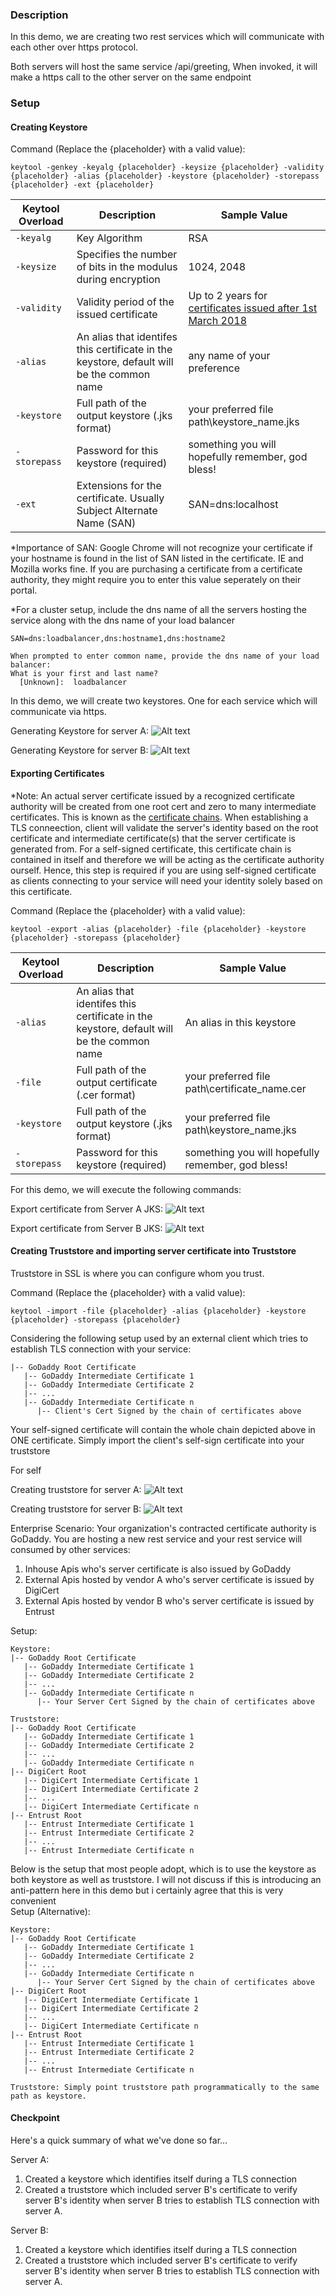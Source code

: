 
### Description
In this demo, we are creating two rest services which will communicate with each other over https protocol.

Both servers will host the same service /api/greeting, When invoked, it will make a https call to the other server on the same endpoint

### Setup

#### Creating Keystore

Command (Replace the {placeholder} with a valid value):
```
keytool -genkey -keyalg {placeholder} -keysize {placeholder} -validity {placeholder} -alias {placeholder} -keystore {placeholder} -storepass {placeholder} -ext {placeholder}
```
| Keytool Overload | Description | Sample Value |
| ----- | ----- | ----- |
| `-keyalg` | Key Algorithm | RSA |
| `-keysize` | Specifies the number of bits in the modulus during encryption | 1024, 2048 |
| `-validity` | Validity period of the issued certificate | Up to 2 years for [certificates issued after 1st March 2018](https://www.trustzone.com/ssl-certificate-validity-is-now-capped-at-a-maximum-of-2-years/) |
| `-alias` | An alias that identifes this certificate in the keystore, default will be the common name | any name of your preference |
| `-keystore` | Full path of the output keystore (.jks format) | your preferred file path\\keystore_name.jks |
| `-storepass` |  Password for this keystore (required) | something you will hopefully remember, god bless! |
| `-ext` |  Extensions for the certificate. Usually Subject Alternate Name (SAN) |  SAN=dns:localhost |

\*Importance of SAN: Google Chrome will not recognize your certificate if your hostname is found in the list of SAN listed in the certificate. IE and Mozilla works fine. If you are purchasing a certificate from a certificate authority, they might require you to enter this value seperately on their portal.

\*For a cluster setup, include the dns name of all the servers hosting the service along with the dns name of your load balancer
```
SAN=dns:loadbalancer,dns:hostname1,dns:hostname2

When prompted to enter common name, provide the dns name of your load balancer:
What is your first and last name?
  [Unknown]:  loadbalancer
```

In this demo, we will create two keystores. One for each service which will communicate via https.

Generating Keystore for server A:
![Alt text](README_IMG/gen_server_a_keystore.PNG?raw=true "gen_server_a_keystore")

Generating Keystore for server B:
![Alt text](README_IMG/gen_server_b_keystore.PNG?raw=true "gen_server_b_keystore")

#### Exporting Certificates
\*Note: An actual server certificate issued by a recognized certificate authority will be created from one root cert and zero to many intermediate certificates. 
This is known as the [certificate chains](https://knowledge.digicert.com/solution/SO16297.html). When establishing a TLS conneection, client will validate the server's 
identity based on the root certificate and intermediate certificate(s) that the server certificate is generated from. For a self-signed certificate, this certificate chain is contained in 
itself and therefore we will be acting as the certificate authority ourself. Hence, this step is required if you are using self-signed certificate as clients connecting to your service 
will need your identity solely based on this certificate.

Command (Replace the {placeholder} with a valid value):
```
keytool -export -alias {placeholder} -file {placeholder} -keystore {placeholder} -storepass {placeholder}
```
| Keytool Overload | Description | Sample Value |
| ----- | ----- | ----- |
| `-alias` | An alias that identifes this certificate in the keystore, default will be the common name | An alias in this keystore |
| `-file` | Full path of the output certificate (.cer format) | your preferred file path\\certificate_name.cer |
| `-keystore` | Full path of the output keystore (.jks format) | your preferred file path\\keystore_name.jks |
| `-storepass` |  Password for this keystore (required) | something you will hopefully remember, god bless! |

For this demo, we will execute the following commands:

Export certificate from Server A JKS:
![Alt text](README_IMG/export_server_a_ca.PNG?raw=true "export_server_a_ca")

Export certificate from Server B JKS:
![Alt text](README_IMG/export_server_b_ca.PNG?raw=true "export_server_b_ca")

#### Creating Truststore and importing server certificate into Truststore
Truststore in SSL is where you can configure whom you trust.

Command (Replace the {placeholder} with a valid value):
```
keytool -import -file {placeholder} -alias {placeholder} -keystore {placeholder} -storepass {placeholder}
```

Considering the following setup used by an external client which tries to establish TLS connection with your service:
```
|-- GoDaddy Root Certificate
   |-- GoDaddy Intermediate Certificate 1
   |-- GoDaddy Intermediate Certificate 2
   |-- ...
   |-- GoDaddy Intermediate Certificate n
      |-- Client's Cert Signed by the chain of certificates above
```

Your self-signed certificate will contain the whole chain depicted above in ONE certificate. Simply import the client's self-sign certificate into your truststore

For self

Creating truststore for server A:
![Alt text](README_IMG/server_a_truststore.PNG?raw=true "server_a_truststore")

Creating truststore for server B:
![Alt text](README_IMG/server_b_truststore.PNG?raw=true "server_b_truststore")

Enterprise Scenario: 
Your organization's contracted certificate authority is GoDaddy. You are hosting a new rest service and your rest service will consumed by other services:
1. Inhouse Apis who's server certificate is also issued by GoDaddy
2. External Apis hosted by vendor A who's server certificate is issued by DigiCert
3. External Apis hosted by vendor B who's server certificate is issued by Entrust

Setup:
```
Keystore:
|-- GoDaddy Root Certificate
   |-- GoDaddy Intermediate Certificate 1
   |-- GoDaddy Intermediate Certificate 2
   |-- ...
   |-- GoDaddy Intermediate Certificate n
      |-- Your Server Cert Signed by the chain of certificates above

Truststore:
|-- GoDaddy Root Certificate
   |-- GoDaddy Intermediate Certificate 1
   |-- GoDaddy Intermediate Certificate 2
   |-- ...
   |-- GoDaddy Intermediate Certificate n
|-- DigiCert Root
   |-- DigiCert Intermediate Certificate 1
   |-- DigiCert Intermediate Certificate 2
   |-- ...
   |-- DigiCert Intermediate Certificate n
|-- Entrust Root
   |-- Entrust Intermediate Certificate 1
   |-- Entrust Intermediate Certificate 2
   |-- ...
   |-- Entrust Intermediate Certificate n
```

Below is the setup that most people adopt, which is to use the keystore as both keystore as well as truststore. I will not discuss if this is introducing an anti-pattern here in this demo 
but i certainly agree that this is very convenient\
Setup (Alternative):
```
Keystore:
|-- GoDaddy Root Certificate
   |-- GoDaddy Intermediate Certificate 1
   |-- GoDaddy Intermediate Certificate 2
   |-- ...
   |-- GoDaddy Intermediate Certificate n
      |-- Your Server Cert Signed by the chain of certificates above
|-- DigiCert Root
   |-- DigiCert Intermediate Certificate 1
   |-- DigiCert Intermediate Certificate 2
   |-- ...
   |-- DigiCert Intermediate Certificate n
|-- Entrust Root
   |-- Entrust Intermediate Certificate 1
   |-- Entrust Intermediate Certificate 2
   |-- ...
   |-- Entrust Intermediate Certificate n

Truststore: Simply point truststore path programmatically to the same path as keystore.
```

#### Checkpoint
Here's a quick summary of what we've done so far...

Server A:
1) Created a keystore which identifies itself during a TLS connection
2) Created a truststore which included server B's certificate to verify server B's identity when server B tries to establish TLS connection with server A.

Server B:
1) Created a keystore which identifies itself during a TLS connection
2) Created a truststore which included server B's certificate to verify server B's identity when server B tries to establish TLS connection with server A.